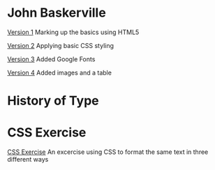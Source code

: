 John Baskerville
================
[Version 1]( https://rosiedowds.github.io/john_baskerville/baskerville-one.html)
Marking up the basics using HTML5

[Version 2]( https://rosiedowds.github.io/john_baskerville/baskerville-two.html)
Applying basic CSS styling 

[Version 3]( https://rosiedowds.github.io/john_baskerville/baskerville-three.html)
Added Google Fonts

[Version 4]( https://rosiedowds.github.io/john_baskerville/baskerville-four.html)
Added images and a table 

History of Type
===============



CSS Exercise
=============

[CSS Exercise](https://rosiedowds.github.io/john_baskerville/css-exercise.html)
An excercise using CSS to format the same text in three different ways 
